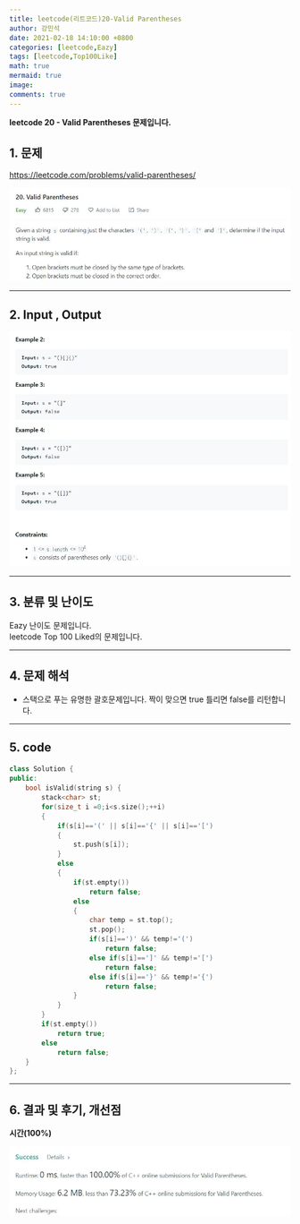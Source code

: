 ```yaml
---
title: leetcode(리트코드)20-Valid Parentheses
author: 강민석
date: 2021-02-18 14:10:00 +0800
categories: [leetcode,Eazy]
tags: [leetcode,Top100Like]
math: true
mermaid: true
image: 
comments: true
---
```


**leetcode 20 - Valid Parentheses 문제입니다.**

## 1. 문제
<https://leetcode.com/problems/valid-parentheses/>  

![](/assets/img/sample/leetcode/20/Problem.JPG)

-----  

## 2. Input , Output

![](/assets/img/sample/leetcode/20/input.JPG)  

-----  

## 3. 분류 및 난이도

Eazy 난이도 문제입니다.  
leetcode Top 100 Liked의 문제입니다.  


-----  

## 4. 문제 해석

- 스택으로 푸는 유명한 괄호문제입니다. 짝이 맞으면 true 틀리면 false를 리턴합니다.



-----  

## 5. code

```c++
class Solution {
public:
    bool isValid(string s) {
        stack<char> st;
        for(size_t i =0;i<s.size();++i)
        {
            if(s[i]=='(' || s[i]=='{' || s[i]=='[')
            {
                st.push(s[i]);
            }
            else
            {
                if(st.empty())
                    return false;
                else
                {
                    char temp = st.top();
                    st.pop();
                    if(s[i]==')' && temp!='(')
                        return false;
                    else if(s[i]==']' && temp!='[')
                        return false;
                    else if(s[i]=='}' && temp!='{')
                        return false;       
                }
            }
        }
        if(st.empty())
            return true;
        else
            return false;
    }
};
```


-----

## 6. 결과 및 후기, 개선점

**시간(100%)**  

![](/assets/img/sample/leetcode/20/result.JPG)



